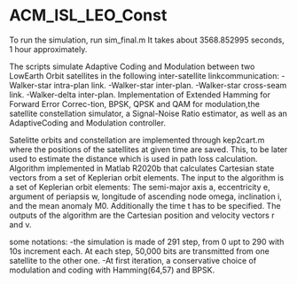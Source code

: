 # ACM_ISL_LEO_Const
To run the simulation, run sim_final.m
It takes about 3568.852995 seconds, 1 hour approximately.

The scripts simulate Adaptive Coding and Modulation between two LowEarth  Orbit  satellites  in  the following inter-satellite  linkcommunication:
-Walker-star intra-plan link.
-Walker-star inter-plan.
-Walker-star cross-seam link.
-Walker-delta inter-plan.
Implementation   of Extended Hamming for Forward Error Correc-tion,  BPSK,  QPSK  and  QAM  for  modulation,the  satellite  constellation  simulator,  a  Signal-Noise  Ratio  estimator,  as  well  as  an  AdaptiveCoding and Modulation controller.

Satelitte orbits and constellation are implemented through kep2cart.m where the positions of the satellites at given time are saved. This, to be later used to estimate the distance which is used in path loss calculation.  
Algorithm implemented in Matlab R2020b that calculates Cartesian state vectors from a set of Keplerian orbit elements.
The input to the algorithm is a set of Keplerian orbit elements:
The semi-major axis a,
eccentricity e,
argument of periapsis w,
longitude of ascending node omega,
inclination i,
and the mean anomaly M0.
Additionally the time t has to be specified.
The outputs of the algorithm are the Cartesian position and velocity vectors r and v.

some notations:
-the simulation is made of 291 step, from 0 upt to 290 with 10s increment each. At each step, 50,000 bits are transmitted from one satellite to the other one.
-At first iteration, a conservative choice of modulation and coding with Hamming(64,57) and BPSK. 
